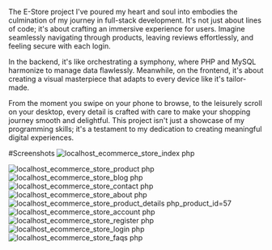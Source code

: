 The E-Store project I've poured my heart and soul into embodies the culmination of my journey in full-stack development. It's not just about lines of code; it's about crafting an immersive experience for users. Imagine seamlessly navigating through products, leaving reviews effortlessly, and feeling secure with each login.

In the backend, it's like orchestrating a symphony, where PHP and MySQL harmonize to manage data flawlessly. Meanwhile, on the frontend, it's about creating a visual masterpiece that adapts to every device like it's tailor-made.

From the moment you swipe on your phone to browse, to the leisurely scroll on your desktop, every detail is crafted with care to make your shopping journey smooth and delightful. This project isn't just a showcase of my programming skills; it's a testament to my dedication to creating meaningful digital experiences.


#Screenshots
![localhost_ecommerce_store_index php](https://github.com/arxllannn/E-Store/assets/147667804/7dbe0efa-6d52-40f0-8797-ae9be415e0e6)

![localhost_ecommerce_store_product php](https://github.com/arxllannn/E-Store/assets/147667804/80d7a513-58e6-414c-93bf-f53c0238b199)
![localhost_ecommerce_store_blog php](https://github.com/arxllannn/E-Store/assets/147667804/557b0549-0121-4aeb-88ae-c6b57f30a42c)
![localhost_ecommerce_store_contact php](https://github.com/arxllannn/E-Store/assets/147667804/5977c275-f399-40ba-9c28-d3174af4a392)
![localhost_ecommerce_store_about php](https://github.com/arxllannn/E-Store/assets/147667804/9444edd5-aee7-4eb5-86cf-ecd0fc59363b)
![localhost_ecommerce_store_product_details php_product_id=57](https://github.com/arxllannn/E-Store/assets/147667804/9aa24049-9960-4939-9ce4-97dfa8baeeac)
![localhost_ecommerce_store_account php](https://github.com/arxllannn/E-Store/assets/147667804/dbcb1676-b0ec-4acf-bec4-a71968695908)
![localhost_ecommerce_store_register php](https://github.com/arxllannn/E-Store/assets/147667804/efbd166f-709f-4130-bc84-28a6275bb240)
![localhost_ecommerce_store_login php](https://github.com/arxllannn/E-Store/assets/147667804/654af133-85b3-4504-b029-5e802d9b9402)
![localhost_ecommerce_store_faqs php](https://github.com/arxllannn/E-Store/assets/147667804/d17f1bf8-33cf-4056-bf9c-e182b6e6a6c8)





